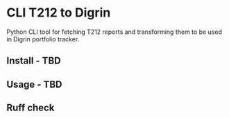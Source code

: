 # CLI T212 to Digrin
Python CLI tool for fetching T212 reports and transforming them to be used in Digrin portfolio tracker.

## Install - TBD

## Usage - TBD

## Ruff check